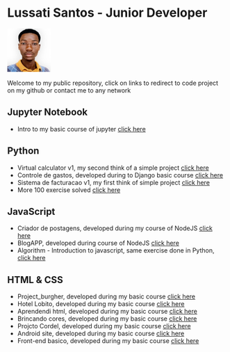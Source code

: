 # Lussati Santos - Junior Developer
<img src="img/lussati-300.jpg" width="100px">

Welcome to my public repository, click on links to redirect to code project on my github or contact me to any network

## Jupyter Notebook
- Intro to my basic course of jupyter <a href="https://github.com/lussatisantos/jupyter">click here</a>

## Python
- Virtual calculator v1, my second think of a simple project <a href="https://github.com/lussatisantos/virtual-calculator-v1">click here</a>
-  Controle de gastos, developed during to Django basic course <a href="https://github.com/lussatisantos/controle_gastos_django">click here</a>
- Sistema de facturacao v1, my first think of simple project <a href="https://github.com/lussatisantos/sistema_de_facturacao_v1">click here</a>
- More 100 exercise solved <a href="https://github.com/lussatisantos/algoritmo-python">click here</a>
## JavaScript

- Criador de postagens, developed during my course of NodeJS <a href="https://github.com/lussatisantos/criadordepostagens-nodejs">click here</a>
- BlogAPP, developed during course of NodeJS <a href="https://github.com/lussatisantos/blogapp-nodejs">click here</a>
- Algorithm - Introduction to javascript, same exercise done in Python, <a href="https://github.com/lussatisantos/Algoritmo">click here</a>

## HTML & CSS
- Project_burgher, developed during my basic course <a href="https://github.com/lussatisantos/project_burgher">click here</a>
- Hotel Lobito, developed during my basic course <a href="https://github.com/lussatisantos/hotel-lobito">click here</a>
- Aprendendi html, developed during my basic course <a href="https://github.com/lussatisantos/aprendendo-html">click here</a>
- Brincando cores, developed during my basic course <a href="https://github.com/lussatisantos/brincando-cores-css">click here</a>
- Projcto Cordel, developed during my basic course <a href="https://github.com/lussatisantos/projecto-cordel">click here</a>
- Android site, developed during my basic course <a href="https://github.com/lussatisantos/android-site">click here</a>
- Front-end basico, developed during my basic course <a href="https://github.com/lussatisantos/front-end-basico"> click here</a>
